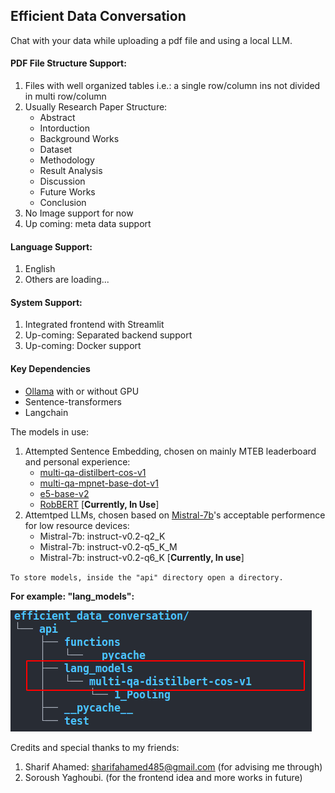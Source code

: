 ## Efficient Data Conversation ##

Chat with your data while uploading a pdf file and using a local LLM.

#### PDF File Structure Support: ####

1. Files with well organized tables i.e.: a single row/column ins not divided in multi row/column
2. Usually Research Paper Structure:
    * Abstract
    * Intorduction
    * Background Works
    * Dataset
    * Methodology
    * Result Analysis
    * Discussion
    * Future Works
    * Conclusion
3. No Image support for now
4. Up coming: meta data support

#### Language Support: ####
1. English
2. Others are loading...

#### System Support: ####

1. Integrated frontend with Streamlit
2. Up-coming: Separated backend support
3. Up-coming: Docker support

#### Key Dependencies ####

* [Ollama](https://ollama.com/blog/ollama-is-now-available-as-an-official-docker-image) with or without GPU
* Sentence-transformers
* Langchain

The models in use:

1. Attempted Sentence Embedding, chosen on mainly MTEB leaderboard and personal experience:
    * [multi-qa-distilbert-cos-v1](https://huggingface.co/sentence-transformers/multi-qa-distilbert-cos-v1)
    * [multi-qa-mpnet-base-dot-v1](https://huggingface.co/sentence-transformers/multi-qa-mpnet-base-dot-v1)
    * [e5-base-v2](https://huggingface.co/intfloat/e5-base-v2)
    * [RobBERT](https://pieter.ai/robbert/) [**Currently, In Use**]
2. Attemtped LLMs, chosen based on [Mistral-7b](https://ollama.com/library/mistral/tags)'s acceptable performence for low resource devices:
    * Mistral-7b: instruct-v0.2-q2_K
    * Mistral-7b: instruct-v0.2-q5_K_M
    * Mistral-7b: instruct-v0.2-q6_K [**Currently, In use**]

`To store models, inside the "api" directory open a directory.`

**For example: "lang_models":**

![plot](./directory.png)


Credits and special thanks to my friends:

1. Sharif Ahamed: sharifahamed485@gmail.com (for advising me through)
2. Soroush Yaghoubi. (for the frontend idea and more works in future)